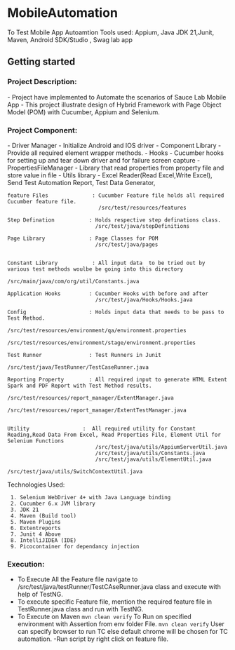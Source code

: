 # MobileAutomation
To Test Mobile App Autoamtion
Tools used: Appium, Java JDK 21,Junit, Maven, Android SDK/Studio , Swag lab app


## Getting started
<h3>Project Description:</h3>
- Project have implemented to Automate the scenarios of Sauce Lab Mobile App
- This project illustrate design of Hybrid Framework with Page Object Model (POM) with Cucumber, Appium and Selenium.

<h3>Project Component:</h3>
- Driver Manager         - Initialize Android and IOS driver
- Component Library      - Provide all required element wrapper methods.
- Hooks                  - Cucumber hooks for setting up and tear down driver and for failure screen capture
- PropertiesFileManager  - Library that read properties from property file and store value in file
- Utils library           - Excel Reader(Read Excel,Write Excel), Send Test Automation Report, Test Data Generator,


    feature Files              : Cucumber Feature file holds all required Cucumber feature file.
                                 /src/test/resources/features
                 
    Step Defination           : Holds respective step definations class.
                                /src/test/java/stepDefinitions
                                
    Page Library              : Page Classes for POM
                                /src/test/java/pages
                                
                                
    Constant Library           : All input data  to be tried out by various test methods woulbe be going into this directory
                                 /src/main/java/com/org/util/Constants.java
                                
    Application Hooks         : Cucumber Hooks with before and after
                                /src/test/java/Hooks/Hooks.java
                                
    Config                    : Holds input data that needs to be pass to Test Method.
                                /src/test/resources/environment/qa/environment.properties
                                /src/test/resources/environment/stage/environment.properties
                                
    Test Runner               : Test Runners in Junit
                                /src/test/java/TestRunner/TestCaseRunner.java
                                
    Reporting Property        : All required input to generate HTML Extent Spark and PDF Report with Test Method results.
                                /src/test/resources/report_manager/ExtentManager.java
                                /src/test/resources/report_manager/ExtentTestManager.java
                                
    
    Utility                 :  All required utility for Constant Reading,Read Data From Excel, Read Properties File, Element Util for Selenium Functions
                                /src/test/java/utils/AppiumServerUtil.java
                                /src/test/java/utils/Constants.java
                                /src/test/java/utils/ElementUtil.java
                                /src/test/java/utils/SwitchContextUtil.java

Technologies Used:

     1. Selenium WebDriver 4+ with Java Language binding
     2. Cucumber 6.x JVM library
     3. JDK 21
     4. Maven (Build tool)
     5. Maven Plugins
     6. Extentreports
     7. Junit 4 Above
     8. IntelliJIDEA (IDE)
	 9. Picocontainer for dependancy injection

<h3>Execution:</h3>

- To Execute All the Feature file navigate to /src/test/java/testRunner/TestCAseRunner.java class and execute with help of TestNG.
- To execute specific Feature file, mention the required feature file in TestRunner.java class and run with TestNG.
- To Execute on Maven   ```mvn clean verify```
  To Run on specified environment with Assertion from env folder File.
  ```mvn clean verify```
  User can specify browser to run TC else default chrome will be chosen for TC automation.
  -Run script by right click on feature file.  